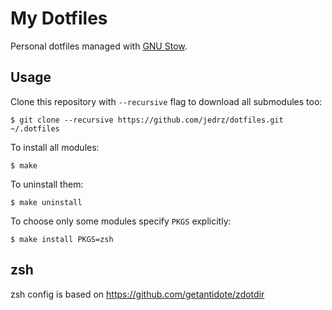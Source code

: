 # My Dotfiles

Personal dotfiles managed with [GNU Stow](http://www.gnu.org/software/stow/).

## Usage

Clone this repository with `--recursive` flag to download all submodules too:

    $ git clone --recursive https://github.com/jedrz/dotfiles.git ~/.dotfiles

To install all modules:

    $ make

To uninstall them:

    $ make uninstall

To choose only some modules specify `PKGS` explicitly:

    $ make install PKGS=zsh

## zsh

zsh config is based on https://github.com/getantidote/zdotdir
